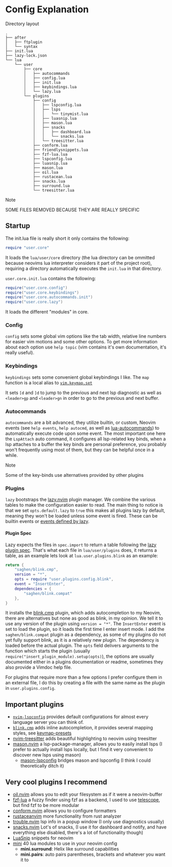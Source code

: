 # Config Explanation

Directory layout
```
.
├── after
│   ├── ftplugin
│   └── syntax
├── init.lua
├── lazy-lock.json
└── lua
    └── user
        ├── core
        │   ├── autocommands
        │   ├── config.lua
        │   ├── init.lua
        │   ├── keybindings.lua
        │   └── lazy.lua
        └── plugins
            ├── config
            │   ├── lspconfig.lua
            │   ├── lsps
            │   │   └── tinymist.lua
            │   ├── luasnip.lua
            │   ├── mason.lua
            │   ├── snacks
            │   │   ├── dashboard.lua
            │   │   └── snacks.lua
            │   └── treesitter.lua
            ├── conform.lua
            ├── friendlysnippets.lua
            ├── fzf-lua.lua
            ├── lspconfig.lua
            ├── luasnip.lua
            ├── mason.lua
            ├── oil.lua
            ├── rustacean.lua
            ├── snacks.lua
            ├── surround.lua
            └── treesitter.lua
```

> [!NOTE]
> SOME FILES REMOVED BECAUSE THEY ARE REALLY SPECIFIC

## Startup

The init.lua file is really short it only contains the following:

```lua
require "user.core"
```

It loads the `lua/user/core` directory (the lua directory can be ommitted because neovims lua interpreter considers it part of the project root), requiring a directory automatically executes the `init.lua` in that directory.

`user.core.init.lua` contains the following:

```lua
require("user.core.config")
require("user.core.keybindings")
require("user.core.autocommands.init")
require("user.core.lazy")
```

It loads the different "modules" in core. 

### Config

`config` sets some global vim options like the tab width, relative line numbers for easier vim motions and some other options.
To get more information about each option use `help topic` (vim contains it's own documentation, it's really useful).

### Keybindings

`keybindings` sets some convenient global keybindings I like.
The `map` function is a local alias to [`vim.keymap.set`][1]

It sets `[d` and `]d` to jump to the previous and next lsp diagnostic as well as `<leader>gp` and `<leader>gn` in order to go to the previous and next buffer.

### Autocommands

`autocommands` are a bit advanced, they utilize builtin, or custom, Neovim events (see `help events`, `help autocmd`, as well as [lua-autocommands][2]) to automatically execute code upon some event. 
The most important one here the `LspAttach` auto command, it configures all lsp-related key binds, when a lsp attaches to a buffer the key binds are personal preference, you probably won't frequently using most of them, but they can be helpful once in a while.

> [!NOTE]
Some of the key-binds use alternatives provided by other plugins

### Plugins

`lazy` bootstraps the [lazy.nvim](https://lazy.folke.io/) plugin manager.
We combine the various tables to make the configuration easier to read.
The main thing to notice is that we set `opts.default.lazy` to `true` this makes all plugins lazy by default, meaning they won't be loaded unless some event is fired. 
These can be builtin events or [events defined by lazy](https://lazy.folke.io/usage#-user-events).

#### Plugin Spec

Lazy expects the files in `spec.import` to return a table following the [lazy plugin spec](https://lazy.folke.io/spec).
That's what each file in `lua/user/plugins` does, it returns a table, as an example lets look at `lua.user.plugins.blink` as an example:

```lua
return {
    "saghen/blink.cmp",
    version = "*",
    opts = require "user.plugins.config.blink",
    event = "InsertEnter",
    dependencies = {
        "saghen/blink.compat"
    },
}
```

It installs the [blink.cmp](https://cmp.saghen.dev/) plugin, which adds autocompletion to my Neovim, there are alternatives but none as good as blink, in my opinion.
We tell it to use any version of the plugin using `version = "*"`.
The `InsertEnter` event is set to load the plugin, so it loads the first time I enter insert mode.
I add the `saghen/blink.compat` plugin as a dependency, as some of my plugins do not yet fully support blink, as it is a relatively new plugin.
The dependency is loaded before the actual plugin.
The `opts` field delivers arguments to the function which starts the plugin (usually `require("insert_plugin_module).setup(opts)`), the options are usually documented either in a plugins documentation or readme, sometimes they also provide a Vimdoc help file.

For plugins that require more than a few options I prefer configure them in an external file, I do this by creating a file with the same name as the plugin in `user.plugins.config`.

## Important plugins

- [`nvim-lspconfig`](https://github.com/neovim/nvim-lspconfig) provides default configurations for almost every language server you can think of.
- [`blink.cmp`](https://github.com/Saghen/blink.cmp) adds inline autocompletion, it provides several mapping styles, see [keymap-presets](https://cmp.saghen.dev/configuration/keymap#presets)
- [nvim-treesitter](https://github.com/nvim-treesitter/nvim-treesitter) adds beautiful highlighting to neovim using treesitter
- [mason.nvim](https://github.com/williamboman/mason.nvim) a lsp-package-manager, allows you to easily install lsps (I prefer to actually install lsps locally, but I find it very convenient to discover new lsps using mason)
    - [mason-lspconfig](https://github.com/williamboman/mason-lspconfig.nvim) bridges mason and lspconfig (I think I could theoretically ditch it)

## Very cool plugins I recommend

- [oil.nvim](https://github.com/stevearc/oil.nvim) allows you to edit your filesystem as if it were a neovim-buffer
- [fzf-lua](https://github.com/ibhagwan/fzf-lua) a fuzzy finder using fzf as a backend, I used to use [telescope](https://github.com/nvim-telescope/telescope.nvim), but find fzf to be more modular
- [conform.nvim](https://github.com/stevearc/conform.nvim) allows you to configure formatters
- [rustaceanvim](https://github.com/mrcjkb/rustaceanvim) more functionality from rust analyzer
- [trouble.nvim](https://github.com/folke/trouble.nvim) lsp info in a popup window (I only use diagnostics usually)
- [snacks.nvim](https://github.com/folke/snacks.nvim) Lot's of snacks, (I use it for dashboard and notify, and have everything else disabled, there's a lot of functionality though)
- [LuaSnip](https://github.com/L3MON4D3/LuaSnip) snippets for neovim
- [mini](https://github.com/echasnovski/mini.nvim) 40 lua modules to use in your neovim config
    - **mini.surround**: Helix like surround capabilities 
    - **mini.pairs**: auto pairs parentheses, brackets and whatever you want it to





[1]: https://neovim.io/doc/user/lua.html#vim.keymap.set()
[2]: https://neovim.io/doc/user/lua-guide.html#_autocommands
